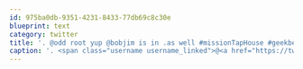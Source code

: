 ```yaml
---
id: 975ba0db-9351-4231-8433-77db69c8c30e
blueprint: text
category: twitter
title: '. @odd root yup @bobjim is in .as well #missionTapHouse #geekbeers'
caption: '. <span class="username username_linked">@<a href="https://twitter.com/odd" title="Odd">odd</a></span> root yup @bobjim is in .as well <span class="hashtag hashtag_local">#<a href="http://tweettemp.darylchymko.ca/?tag=missiontaphouse">missionTapHouse</a> <span class="hashtag hashtag_local">#<a href="http://tweettemp.darylchymko.ca/?tag=geekbeers">geekbeers</a>'
---
```


